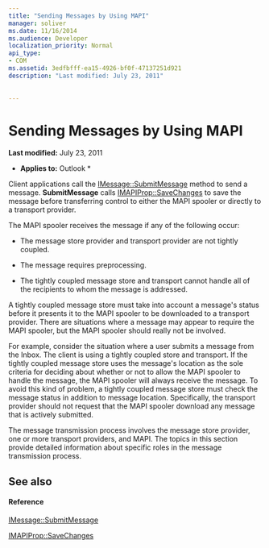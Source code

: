 ```yaml
---
title: "Sending Messages by Using MAPI"
manager: soliver
ms.date: 11/16/2014
ms.audience: Developer
localization_priority: Normal
api_type:
- COM
ms.assetid: 3edfbfff-ea15-4926-bf0f-47137251d921
description: "Last modified: July 23, 2011"
 
 
---
```


# Sending Messages by Using MAPI

 **Last modified:** July 23, 2011 
  
 * **Applies to:** Outlook * 
  
Client applications call the [IMessage::SubmitMessage](imessage-submitmessage.md) method to send a message. **SubmitMessage** calls [IMAPIProp::SaveChanges](imapiprop-savechanges.md) to save the message before transferring control to either the MAPI spooler or directly to a transport provider. 
  
The MAPI spooler receives the message if any of the following occur:
  
- The message store provider and transport provider are not tightly coupled.
    
- The message requires preprocessing.
    
- The tightly coupled message store and transport cannot handle all of the recipients to whom the message is addressed.
    
A tightly coupled message store must take into account a message's status before it presents it to the MAPI spooler to be downloaded to a transport provider. There are situations where a message may appear to require the MAPI spooler, but the MAPI spooler should really not be involved.
  
For example, consider the situation where a user submits a message from the Inbox. The client is using a tightly coupled store and transport. If the tightly coupled message store uses the message's location as the sole criteria for deciding about whether or not to allow the MAPI spooler to handle the message, the MAPI spooler will always receive the message. To avoid this kind of problem, a tightly coupled message store must check the message status in addition to message location. Specifically, the transport provider should not request that the MAPI spooler download any message that is actively submitted.
  
The message transmission process involves the message store provider, one or more transport providers, and MAPI. The topics in this section provide detailed information about specific roles in the message transmission process.
  
## See also

#### Reference

[IMessage::SubmitMessage](imessage-submitmessage.md)
  
[IMAPIProp::SaveChanges](imapiprop-savechanges.md)

